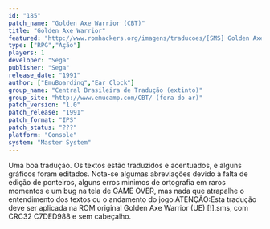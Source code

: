 ```yaml
---
id: "185"
patch_name: "Golden Axe Warrior (CBT)"
title: "Golden Axe Warrior"
featured: "http://www.romhackers.org/imagens/traducoes/[SMS] Golden Axe Warrior - CBT - 1.png"
type: ["RPG","Ação"]
players: 1
developer: "Sega"
publisher: "Sega"
release_date: "1991"
author: ["EmuBoarding","Ear_Clock"]
group_name: "Central Brasileira de Tradução (extinto)"
group_site: "http://www.emucamp.com/CBT/ (fora do ar)"
patch_version: "1.0"
patch_release: "1991"
patch_format: "IPS"
patch_status: "???"
platform: "Console"
system: "Master System"
---
```


Uma boa tradução. Os textos estão traduzidos e acentuados, e alguns gráficos foram editados. Nota-se algumas abreviações devido à falta de edição de ponteiros, alguns erros mínimos de ortografia em raros momentos e um bug na tela de GAME OVER, mas nada que atrapalhe o entendimento dos textos ou o andamento do jogo.ATENÇÃO:Esta tradução deve ser aplicada na ROM original Golden Axe Warrior (UE) [!].sms, com CRC32 C7DED988 e sem cabeçalho.